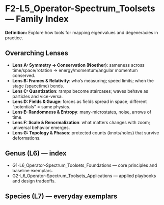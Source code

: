 # F2-L5_Operator-Spectrum_Toolsets — Family Index
**Definition:** Explore how tools for mapping eigenvalues and degeneracies in practice.

## Overarching Lenses

- **Lens A: Symmetry -> Conservation (Noether)**: sameness across time/space/rotation → energy/momentum/angular momentum conserved.
- **Lens B: Frames & Relativity**: who’s measuring; speed limits; when the stage (spacetime) bends.
- **Lens C: Quantization**: ramps become staircases; waves behave as particles and vice-versa.
- **Lens D: Fields & Gauge**: forces as fields spread in space; different “potentials” = same physics.
- **Lens E: Randomness & Entropy**: many-microstates, noise, arrows of time.
- **Lens F: Scale & Renormalization**: what matters changes with zoom; universal behavior emerges.
- **Lens G: Topology & Phases**: protected counts (knots/holes) that survive deformations.

## Genus (L6) — index
- G1-L6_Operator-Spectrum_Toolsets_Foundations — core principles and baseline exemplars.
- G2-L6_Operator-Spectrum_Toolsets_Applications — applied playbooks and design tradeoffs.

## Species (L7) — everyday exemplars
